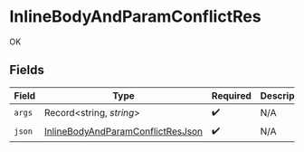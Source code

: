 # InlineBodyAndParamConflictRes

OK


## Fields

| Field                                                                                             | Type                                                                                              | Required                                                                                          | Description                                                                                       |
| ------------------------------------------------------------------------------------------------- | ------------------------------------------------------------------------------------------------- | ------------------------------------------------------------------------------------------------- | ------------------------------------------------------------------------------------------------- |
| `args`                                                                                            | Record<string, *string*>                                                                          | :heavy_check_mark:                                                                                | N/A                                                                                               |
| `json`                                                                                            | [InlineBodyAndParamConflictResJson](../../models/operations/inlinebodyandparamconflictresjson.md) | :heavy_check_mark:                                                                                | N/A                                                                                               |